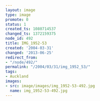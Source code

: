 ```yaml
---
layout: image
type: image
promote: 0
status: 1
created_ts: 1080714537
changed_ts: 1372159375
node_id: 492
title: IMG_1952-53
created: '2004-03-31'
changed: '2013-06-25'
redirect_from:
- "/node/492/"
permalink: "/2004/03/31/img_1952_53/"
tags:
- Auckland
images:
- src: image/images/img_1952-53-492.jpg
  name: img_1952-53-492.jpg
---
```


